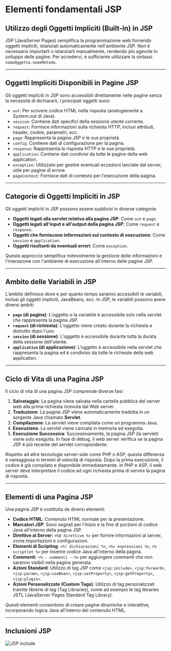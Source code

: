 # Elementi fondamentali JSP

## Utilizzo degli Oggetti Impliciti (Built-in) in JSP

JSP (JavaServer Pages) semplifica la programmazione web fornendo oggetti impliciti, istanziati automaticamente nell'ambiente JSP. Non è necessario importarli o istanziarli manualmente, rendendo più agevole lo sviluppo delle pagine. Per accedervi, è sufficiente utilizzare la sintassi `nomeOggetto.nomeMetodo`.

---

## Oggetti Impliciti Disponibili in Pagine JSP

Gli oggetti impliciti in JSP sono accessibili direttamente nelle pagine senza la necessità di dichiararli. I principali oggetti sono:

* `out`: Per scrivere codice HTML nella risposta (analogamente a System.out di Java).
* `session`: Contiene dati specifici della sessione utente corrente.
* `request`: Fornisce informazioni sulla richiesta HTTP, inclusi attributi, header, cookie, parametri, ecc.
* `page`: Rappresenta la pagina JSP e le sue proprietà.
* `config`: Contiene dati di configurazione per la pagina.
* `response`: Rappresenta la risposta HTTP e le sue proprietà.
* `application`: Contiene dati condivisi da tutte le pagine della web application.
* `exception`: Utilizzato per gestire eventuali eccezioni lanciate dal server, utile per pagine di errore.
* `pageContext`: Fornisce dati di contesto per l'esecuzione della pagina.

---

## Categorie di Oggetti Impliciti in JSP

Gli oggetti impliciti in JSP possono essere suddivisi in diverse categorie:

* **Oggetti legati alla servlet relativa alla pagina JSP**: Come `out` e `page`.
* **Oggetti legati all'input e all'output della pagina JSP**: Come `request` e `response`.
* **Oggetti che forniscono informazioni sul contesto di esecuzione**: Come `session` e `application`.
* **Oggetti risultanti da eventuali errori**: Come `exception`.

Questo approccio semplifica notevolmente la gestione delle informazioni e l'interazione con l'ambiente di esecuzione all'interno delle pagine JSP.

---

## Ambito delle Variabili in JSP

L'ambito definisce dove e per quanto tempo saranno accessibili le variabili, inclusi gli oggetti impliciti, JavaBeans, ecc. In JSP, le variabili possono avere diversi ambiti:

* **`page` (di pagina)**: L'oggetto o la variabile è accessibile solo nella servlet che rappresenta la pagina JSP.
* **`request` (di richiesta)**: L'oggetto viene creato durante la richiesta e distrutto dopo l'uso.
* **`session` (di sessione)**: L'oggetto è accessibile durante tutta la durata della sessione dell'utente.
* **`application` (di applicazione)**: L'oggetto è accessibile nella servlet che rappresenta la pagina ed è condiviso da tutte le richieste della web application.

---

## Ciclo di Vita di una Pagina JSP

Il ciclo di vita di una pagina JSP comprende diverse fasi:

1. **Salvataggio**: La pagina viene salvata nella cartella pubblica del server web alla prima richiesta ricevuta dal Web server.
2. **Traduzione**: La pagina JSP viene automaticamente tradotta in un sorgente Java chiamato **Servlet**.
3. **Compilazione**: La servlet viene compilata come un programma Java.
4. **Esecuzione**: La servlet viene caricata in memoria ed eseguita.
5. **Esecuzione Successiva**: Successivamente, la pagina JSP (la servlet) viene solo eseguita. In fase di debug, il web server verifica se la pagina JSP è più recente del servlet corrispondente.

Rispetto ad altre tecnologie server-side come PHP o ASP, questa differenza è vantaggiosa in termini di velocità di risposta. Dopo la prima esecuzione, il codice è già compilato e disponibile immediatamente. In PHP e ASP, il web server deve interpretare il codice ad ogni richiesta prima di servire la pagina di risposta.

---

## Elementi di una Pagina JSP

Una pagina JSP è costituita da diversi elementi:

* **Codice HTML**: Contenuto HTML normale per la presentazione.
* **Marcatori JSP**: Sono segnali per l'inizio e la fine di porzioni di codice Java all'interno della pagina JSP.
* **Direttive al Server**: `<%@ direttive %>` per fornire informazioni al server, come importazioni e configurazioni.
* **Elementi di Scripting**: `<%! dichiarazioni %>`, `<%= espressioni %>`, `<% scriptlet %>` per inserire codice Java all'interno della pagina.
* **Commenti**: `<%-- commenti --%>` per aggiungere commenti che non saranno visibili nella pagina generata.
* **Azioni Standard**: Utilizzo di tag JSP come `<jsp:include>`, `<jsp:forward>`, `<jsp:param>`, `<jsp:useBean>`, `<jsp:setProperty>`, `<jsp:getProperty>`, `<jsp:plugin>`.
* **Azioni Personalizzate (Custom Tags)**: Utilizzo di tag personalizzati tramite librerie di tag (Tag Libraries), come ad esempio le tag libraries JSTL (JavaServer Pages Standard Tag Library).

Questi elementi consentono di creare pagine dinamiche e interattive, incorporando logica Java all'interno del contenuto HTML.

---

## Inclusioni JSP

![JSP include](https://raw.githubusercontent.com/maboglia/CorsoJava/master/appunti/img/prj_JSP_schema_inclusioni.png)